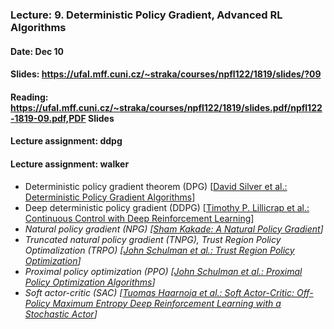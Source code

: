 ### Lecture: 9. Deterministic Policy Gradient, Advanced RL Algorithms
#### Date: Dec 10
#### Slides: https://ufal.mff.cuni.cz/~straka/courses/npfl122/1819/slides/?09
#### Reading: https://ufal.mff.cuni.cz/~straka/courses/npfl122/1819/slides.pdf/npfl122-1819-09.pdf,PDF Slides
#### Lecture assignment: ddpg
#### Lecture assignment: walker

- Deterministic policy gradient theorem (DPG) [[David Silver et al.: Deterministic Policy Gradient Algorithms](http://proceedings.mlr.press/v32/silver14.pdf)]
- Deep deterministic policy gradient (DDPG) [[Timothy P. Lillicrap et al.: Continuous Control with Deep Reinforcement Learning](https://arxiv.org/abs/1509.02971)]
- *Natural policy gradient (NPG) [[Sham Kakade: A Natural Policy Gradient](https://papers.nips.cc/paper/2073-a-natural-policy-gradient.pdf)]*
- *Truncated natural policy gradient (TNPG), Trust Region Policy Optimalization (TRPO) [[John Schulman et al.: Trust Region Policy Optimization](https://arxiv.org/abs/1502.05477)]*
- *Proximal policy optimization (PPO) [[John Schulman et al.: Proximal Policy Optimization Algorithms](https://arxiv.org/abs/1707.06347)]*
- *Soft actor-critic (SAC) [[Tuomas Haarnoja et al.: Soft Actor-Critic: Off-Policy Maximum Entropy Deep Reinforcement Learning with a Stochastic Actor](https://arxiv.org/abs/1801.01290)]*
